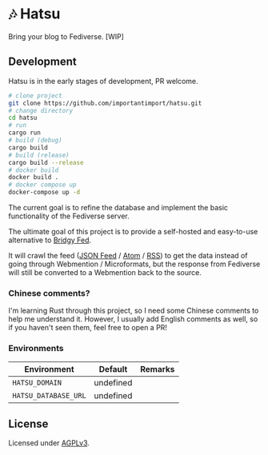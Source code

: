 # 🎶 Hatsu

Bring your blog to Fediverse. [WIP]

## Development

Hatsu is in the early stages of development, PR welcome.

```bash
# clone project
git clone https://github.com/importantimport/hatsu.git
# change directory
cd hatsu
# run
cargo run
# build (debug)
cargo build
# build (release)
cargo build --release
# docker build
docker build .
# docker compose up
docker-compose up -d
```

The current goal is to refine the database and implement the basic functionality of the Fediverse server.

The ultimate goal of this project is to provide a self-hosted and easy-to-use alternative to [Bridgy Fed](https://github.com/snarfed/bridgy-fed).

It will crawl the feed ([JSON Feed](https://jsonfeed.org/version/1.1) / [Atom](https://validator.w3.org/feed/docs/atom.html) / [RSS](https://www.rssboard.org/rss-specification)) to get the data instead of going through Webmention / Microformats, but the response from Fediverse will still be converted to a Webmention back to the source.

### Chinese comments?

I'm learning Rust through this project, so I need some Chinese comments to help me understand it. However, I usually add English comments as well, so if you haven't seen them, feel free to open a PR!

### Environments

| Environment          | Default   | Remarks |
| -------------------- | --------- | ------- |
| `HATSU_DOMAIN`       | undefined |         |
| `HATSU_DATABASE_URL` | undefined |         |

## License

Licensed under [AGPLv3](/LICENSE).
